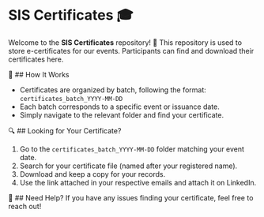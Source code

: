 # SIS Certificates 🎓

Welcome to the **SIS Certificates** repository! 🎉
This repository is used to store e-certificates for our events. 
Participants can find and download their certificates here.

📜 ## How It Works
- Certificates are organized by batch, following the format:
  `certificates_batch_YYYY-MM-DD`
- Each batch corresponds to a specific event or issuance date.
- Simply navigate to the relevant folder and find your certificate.

🔍 ## Looking for Your Certificate?
1. Go to the `certificates_batch_YYYY-MM-DD` folder matching your event date.
2. Search for your certificate file (named after your registered name).
3. Download and keep a copy for your records.
4. Use the link attached in your respective emails and attach it on LinkedIn.

📩 ## Need Help?
If you have any issues finding your certificate, feel free to reach out!
